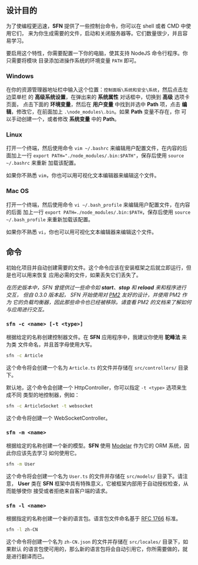 <!-- title: 命令行; order: 7 -->
## 设计目的

为了使编程更迅速，**SFN** 提供了一些控制台命令，你可以在 shell 或者 CMD 中使用它们，
来为你生成需要的文件，启动和关闭服务器等。它们数量很少，并且容易学习。

要启用这个特性，你需要配置一下你的电脑，使其支持 NodeJS 命令行程序。你只需要将模块
目录添加进操作系统的环境变量 `PATH` 即可。

### Windows

在你的资源管理器地址栏中输入这个位置：`控制面板\系统和安全\系统`，然后点击左边菜单栏
的 **高级系统设置**，在弹出来的 **系统属性** 对话框中，切换到 **高级** 选项卡页面，
点击下面的 **环境变量**，然后在 **用户变量** 中找到并选中 **Path** 项，点击 
**编辑**，修改它，在前面加上 `.\node_modules\.bin`。如果 **Path** 变量不存在，你
可以手动创建一个，或者修改 **系统变量** 中的 **Path**。

### Linux

打开一个终端，然后使用命令 `vim ~/.bashrc` 来编辑用户配置文件，在内容的后面加上一行
`export PATH="./node_modules/.bin:$PATH"`，保存后使用 `source ~/.bashrc` 来重新
加载该配置。

如果你不熟悉 `vim`，你也可以用可视化文本编辑器来编辑这个文件。

### Mac OS

打开一个终端，然后使用命令 `vi ~/.bash_profile` 来编辑用户配置文件，在内容的后面
加上一行 `export PATH=./node_modules/.bin:$PATH`，保存后使用 
`source ~/.bash_profile` 来重新加载该配置。

如果你不熟悉 `vi`，你也可以用可视化文本编辑器来编辑这个文件。

## 命令

初始化项目并自动创建需要的文件。这个命令应该在安装框架之后就立即运行，但是也可以用来恢复
应用必需的文件，如果丢失它们丢失了。


*在历史版本中，SFN 曾提供过一些命令如 **start**、**stop** 和 **reload** 来和程序进行交互，*
*但自 0.3.0 版本起， SFN 开始使用对 [PM2](https://pm2.io) 友好的设计，并使用 PM2 作为*
*它的负载均衡器，因此那些命令也已经被移除。请查看 PM2 的文档来了解如何与应用进行交互。*

### `sfn -c <name> [-t <type>]`

根据给定的名称创建控制器文件。在 **SFN** 应用程序中，我建议你使用 **驼峰法** 来为类
文件命名，并且首字母使用大写。

```sh
sfn -c Article
```

这个命令将会创建一个名为 `Article.ts` 的文件并存储在 `src/controllers/` 目录下。

默认地，这个命令会创建一个 HttpController，你可以指定 `-t <type>` 选项来生成不同
类型的地控制器，例如：

```sh
sfn -c ArticleSocket -t websocket
```

这个命令将创建一个 WebSocketController。

### `sfn -m <name>`

根据给定的名称创建一个新的模型。**SFN** 使用 
[Modelar](https://github.com/hyurl/modelar) 作为它的 ORM 系统，因此你应该先去学习
如何使用它。

```sh
sfn -m User
```

这个命令将会创建一个名为 `User.ts` 的文件并存储在 `src/models/` 目录下。请注意，
**User** 类在 **SFN** 框架中具有特殊意义，它被框架内部用于自动授权检查，从而能够使你
接受或者拒绝来自客户端的请求。

### `sfn -l <name>`

根据指定的名称创建一个新的语言包。语言包文件命名基于
[RFC 1766](https://www.ietf.org/rfc/rfc1766.txt) 标准。

```sh
sfn -l zh-CN
```

这个命令将创建一个名为 `zh-CN.json` 的文件并存储在 `src/locales/` 目录下，如果默认
的语言包使可用的，那么新的语言包将会自动引用它，你所需要做的，就是进行翻译而已。
